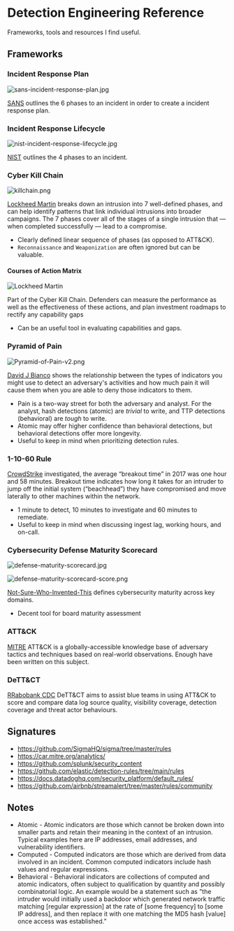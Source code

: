# Detection Engineering Reference

Frameworks, tools and resources I find useful.

## Frameworks

### Incident Response Plan

![sans-incident-response-plan.jpg](images/sans-incident-response-plan.jpg)

[SANS](docs/sans-incident-handlers-handbook.pd) outlines the 6 phases to an incident in order to create a incident response plan.

### Incident Response Lifecycle

![nist-incident-response-lifecycle.jpg](images/nist-incident-response-lifecycle.jpg)

[NIST](docs/nist-incident-response-lifecycle.pdf) outlines the 4 phases to an incident.

### Cyber Kill Chain

![killchain.png](images/cyberkillchain.png)

[Lockheed Martin](docs/LM-White-Paper-Intel-Driven-Defense.pdf) breaks down an intrusion into 7 well-defined phases, and can help identify patterns that link individual intrusions into broader campaigns. The 7 phases cover all of the stages of a single intrusion that — when completed successfully — lead to a compromise.

* Clearly defined linear sequence of phases (as opposed to ATT&CK).
* `Reconnaissance` and `Weaponization` are often ignored but can be valuable.

#### Courses of Action Matrix

![Lockheed Martin](images/courseofactionmatrix.png)

Part of the Cyber Kill Chain. Defenders can measure the performance as well as the effectiveness of these actions, and plan investment roadmaps to rectify any capability gaps

* Can be an useful tool in evaluating capabilities and gaps.

### Pyramid of Pain

![Pyramid-of-Pain-v2.png](images/Pyramid-of-Pain-v2.png)

[David J Bianco](https://detect-respond.blogspot.com/2013/03/the-pyramid-of-pain.html) shows the relationship between the types of indicators you might use to detect an adversary's activities and how much pain it will cause them when you are able to deny those indicators to them.

* Pain is a two-way street for both the adversary and analyst. For the analyst, hash detections (atomic) are _trivial_ to write, and TTP detections (behavioral) are _tough_ to write.
* Atomic may offer higher confidence than behavioral detections, but behavioral detections offer more longevity.
* Useful to keep in mind when prioritizing detection rules.

### 1-10-60 Rule

[CrowdStrike](https://www.crowdstrike.com/blog/first-ever-adversary-ranking-in-2019-global-threat-report-highlights-the-importance-of-speed/) investigated, the average “breakout time” in 2017 was one hour and 58 minutes. Breakout time indicates how long it takes for an intruder to jump off the initial system (“beachhead”) they have compromised and move laterally to other machines within the network.

* 1 minute to detect, 10 minutes to investigate and 60 minutes to remediate.
* Useful to keep in mind when discussing ingest lag, working hours, and on-call.

### Cybersecurity Defense Maturity Scorecard

![defense-maturity-scorecard.jpg](images/defense-maturity-scorecard.jpg)

![defense-maturity-scorecard-score.png](images/defense-maturity-scorecard-score.png)

[Not-Sure-Who-Invented-This](Scorecard_Cybersecurity-Defense-Maturity-Evaluation.pdf) defines cybersecurity maturity across key domains.

* Decent tool for board maturity assessment

### ATT&CK

[MITRE](https://attack.mitre.org/) ATT&CK is a globally-accessible knowledge base of adversary tactics and techniques based on real-world observations. Enough have been written on this subject.

### DeTT&CT

[RRabobank CDC](https://github.com/rabobank-cdc/DeTTECT) DeTT&CT aims to assist blue teams in using ATT&CK to score and compare data log source quality, visibility coverage, detection coverage and threat actor behaviours.

## Signatures

* https://github.com/SigmaHQ/sigma/tree/master/rules
* https://car.mitre.org/analytics/
* https://github.com/splunk/security_content
* https://github.com/elastic/detection-rules/tree/main/rules
* https://docs.datadoghq.com/security_platform/default_rules/
* https://github.com/airbnb/streamalert/tree/master/rules/community

## Notes

- Atomic - Atomic indicators are those which cannot be broken down into smaller parts and retain their meaning in the context of an intrusion. Typical examples here are IP addresses, email addresses, and vulnerability identifiers.
- Computed - Computed indicators are those which are derived from data involved in an incident. Common computed indicators include hash values and regular expressions.
- Behavioral - Behavioral indicators are collections of computed and atomic indicators, often subject to qualification by quantity and possibly combinatorial logic. An example would be a statement such as ”the intruder would initially used a backdoor which generated network traffic matching [regular expression] at the rate of [some frequency] to [some IP address], and then replace it with one matching the MD5 hash [value] once access was established.”
